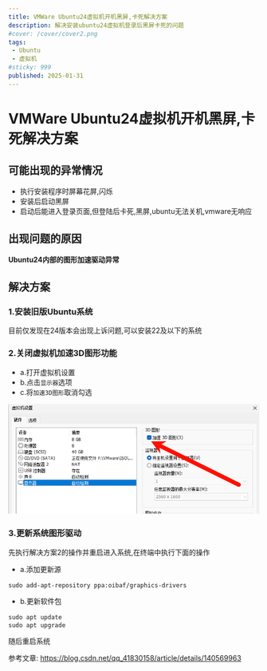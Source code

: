 ```yaml
---
title: VMWare Ubuntu24虚拟机开机黑屏,卡死解决方案
description: 解决安装ubuntu24虚拟机登录后黑屏卡死的问题
#cover: /cover/cover2.png
tags:
 - Ubuntu
 - 虚拟机
#sticky: 999
published: 2025-01-31
---
```


# VMWare Ubuntu24虚拟机开机黑屏,卡死解决方案

## 可能出现的异常情况

* 执行安装程序时屏幕花屏,闪烁
* 安装后启动黑屏
* 启动后能进入登录页面,但登陆后卡死,黑屏,ubuntu无法关机,vmware无响应

## 出现问题的原因

**Ubuntu24内部的图形加速驱动异常**

## 解决方案

### 1.安装旧版Ubuntu系统

目前仅发现在24版本会出现上诉问题,可以安装22及以下的系统

### 2.关闭虚拟机加速3D图形功能

* a.打开虚拟机设置
* b.点击`显示器`选项
* c.将`加速3D图形`取消勾选

![img.png](img.png)

### 3.更新系统图形驱动

先执行解决方案2的操作并重启进入系统,在终端中执行下面的操作

* a.添加更新源

```shell
sudo add-apt-repository ppa:oibaf/graphics-drivers
```

* b.更新软件包

```shell
sudo apt update
sudo apt upgrade
```

随后重启系统


参考文章: https://blog.csdn.net/qq_41830158/article/details/140569963
